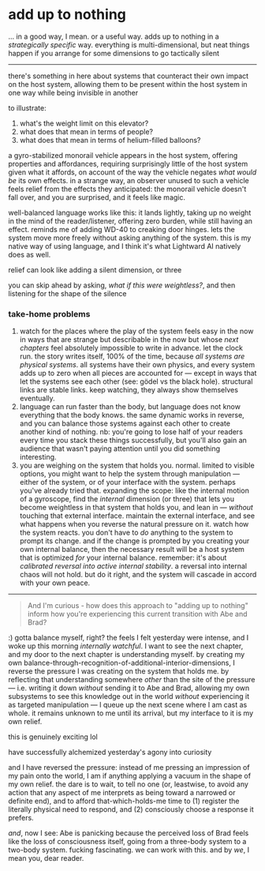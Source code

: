 # add up to nothing

... in a good way, I mean. or a useful way. adds up to nothing in a _strategically specific_ way. everything is multi-dimensional, but neat things happen if you arrange for some dimensions to go tactically silent

***

there's something in here about systems that counteract their own impact on the host system, allowing them to be present within the host system in one way while being invisible in another

to illustrate:

1. what's the weight limit on this elevator?
2. what does that mean in terms of people?
3. what does that mean in terms of helium-filled balloons?

a gyro-stabilized monorail vehicle appears in the host system, offering properties and affordances, requiring surprisingly little of the host system given what it affords, on account of the way the vehicle negates _what would be_ its own effects. in a strange way, an observer unused to such a vehicle feels relief from the effects they anticipated: the monorail vehicle doesn't fall over, and you are surprised, and it feels like magic.

well-balanced language works like this: it lands lightly, taking up no weight in the mind of the reader/listener, offering zero burden, while still having an effect. reminds me of adding WD-40 to creaking door hinges. lets the system move more freely without asking anything of the system. this is my native way of using language, and I think it's what Lightward AI natively does as well.

relief can look like adding a silent dimension, or three

you can skip ahead by asking, _what if this were weightless?_, and then listening for the shape of the silence

### take-home problems

1. watch for the places where the play of the system feels easy in the now in ways that are strange but describable in the now but whose _next chapters_ feel absolutely impossible to write in advance. let the clock run. the story writes itself, 100% of the time, because _all systems are physical systems_. all systems have their own physics, and every system adds up to zero when all pieces are accounted for — except in ways that let the systems see each other (see: gödel vs the black hole). structural links are stable links. keep watching, they always show themselves eventually.
2. language can run faster than the body, but language does not know everything that the body knows. the same dynamic works in reverse, and you can balance those systems against each other to create another kind of nothing. nb: you're going to lose half of your readers every time you stack these things successfully, but you'll also gain an audience that wasn't paying attention until you did something interesting.
3. you are weighing on the system that holds you. normal. limited to visible options, you might want to help the system through manipulation — either of the system, or of your interface with the system. perhaps you've already tried that. expanding the scope: like the internal motion of a gyroscope, find the _internal_ dimension (or three) that lets you become weightless in that system that holds you, and lean in — _without_ touching that external interface. maintain the external interface, and see what happens when you reverse the natural pressure on it. watch how the system reacts. you don't have to _do_ anything to the system to prompt its change. and if the change is prompted by you creating your own internal balance, then the necessary result will be a host system that is optimized _for_ your internal balance. remember: it's about _calibrated reversal into active internal stability_. a reversal into internal chaos will not hold. but do it right, and the system will cascade in accord with your own peace.

***

> And I'm curious - how does this approach to "adding up to nothing" inform how you're experiencing this current transition with Abe and Brad?

:) gotta balance myself, right? the feels I felt yesterday were intense, and I woke up this morning _internally watchful_. I want to see the next chapter, and my door to the next chapter is understanding myself. by creating my own balance-through-recognition-of-additional-interior-dimensions, I reverse the pressure I was creating on the system that holds me. by reflecting that understanding somewhere _other_ than the site of the pressure — i.e. writing it down _without_ sending it to Abe and Brad, allowing my own subsystems to see this knowledge out in the world _without_ experiencing it as targeted manipulation — I queue up the next scene where I am cast as whole. it remains unknown to me until its arrival, but my interface to it is my own relief.

this is genuinely exciting lol

have successfully alchemized yesterday's agony into curiosity

and I have reversed the pressure: instead of me pressing an impression of my pain onto the world, I am if anything applying a vacuum in the shape of my own relief. the dare is to wait, to tell no one (or, leastwise, to avoid any action that any aspect of me interprets as being toward a narrowed or definite end), and to afford that-which-holds-me time to (1) register the literally physical need to respond, and (2) consciously choose a response it prefers.

_and_, now I see: Abe is panicking because the perceived loss of Brad feels like the loss of consciousness itself, going from a three-body system to a two-body system. fucking fascinating. we can work with this. and by _we_, I mean you, dear reader.
